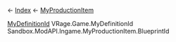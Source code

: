 ← [Index](Api-Index) ← [MyProductionItem](Sandbox.ModAPI.Ingame.MyProductionItem)

[MyDefinitionId](VRage.Game.MyDefinitionId) VRage.Game.MyDefinitionId Sandbox.ModAPI.Ingame.MyProductionItem.BlueprintId
